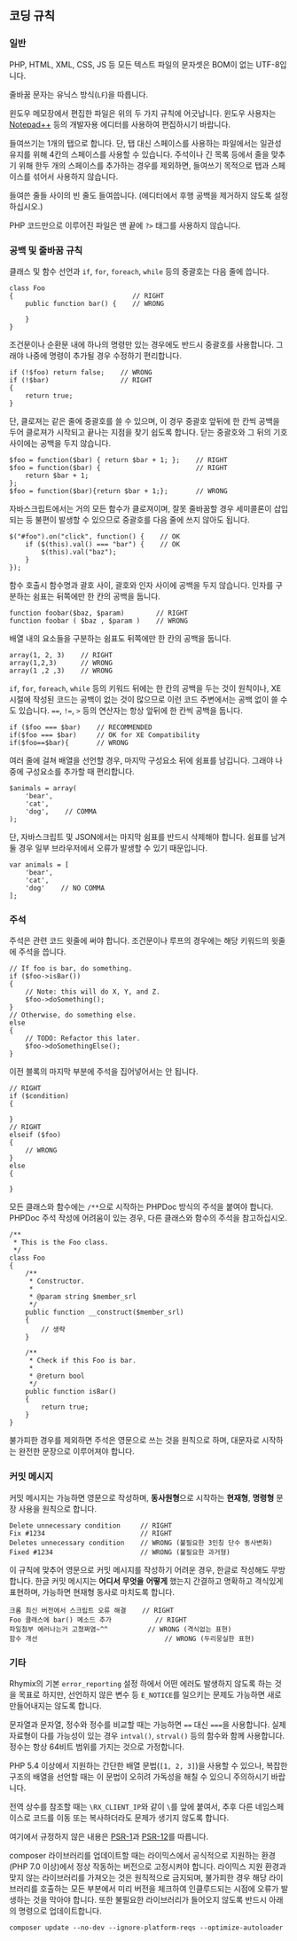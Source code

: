 코딩 규칙
---------

### 일반

PHP, HTML, XML, CSS, JS 등 모든 텍스트 파일의 문자셋은 BOM이 없는 UTF-8입니다.

줄바꿈 문자는 유닉스 방식(`LF`)을 따릅니다.

윈도우 메모장에서 편집한 파일은 위의 두 가지 규칙에 어긋납니다.
윈도우 사용자는 [Notepad++](https://notepad-plus-plus.org/) 등의 개발자용 에디터를 사용하여 편집하시기 바랍니다.

들여쓰기는 1개의 탭으로 합니다.
단, 탭 대신 스페이스를 사용하는 파일에서는 일관성 유지를 위해 4칸의 스페이스를 사용할 수 있습니다.
주석이나 긴 목록 등에서 줄을 맞추기 위해 한두 개의 스페이스를 추가하는 경우를 제외하면,
들여쓰기 목적으로 탭과 스페이스를 섞어서 사용하지 않습니다.

들여쓴 줄들 사이의 빈 줄도 들여씁니다. (에디터에서 후행 공백을 제거하지 않도록 설정하십시오.)

PHP 코드만으로 이루어진 파일은 맨 끝에 `?>` 태그를 사용하지 않습니다.

### 공백 및 줄바꿈 규칙

클래스 및 함수 선언과 `if`, `for`, `foreach`, `while` 등의 중괄호는 다음 줄에 씁니다.

    class Foo
    {                              // RIGHT
        public function bar() {    // WRONG
            
        }
    }

조건문이나 순환문 내에 하나의 명령만 있는 경우에도 반드시 중괄호를 사용합니다.
그래야 나중에 명령이 추가될 경우 수정하기 편리합니다.

    if (!$foo) return false;    // WRONG
    if (!$bar)                  // RIGHT
    {
        return true;
    }

단, 클로져는 같은 줄에 중괄호를 쓸 수 있으며,
이 경우 중괄호 앞뒤에 한 칸씩 공백을 두어 클로져가 시작되고 끝나는 지점을 찾기 쉽도록 합니다.
닫는 중괄호와 그 뒤의 기호 사이에는 공백을 두지 않습니다.

    $foo = function($bar) { return $bar + 1; };    // RIGHT
    $foo = function($bar) {                        // RIGHT
        return $bar + 1;
    };
    $foo = function($bar){return $bar + 1;};       // WRONG

자바스크립트에서는 거의 모든 함수가 클로져이며, 잘못 줄바꿈할 경우 세미콜론이 삽입되는 등 불편이 발생할 수 있으므로
중괄호를 다음 줄에 쓰지 않아도 됩니다.

    $("#foo").on("click", function() {    // OK
        if ($(this).val() === "bar") {    // OK
            $(this).val("baz");
        }
    });

함수 호출시 함수명과 괄호 사이, 괄호와 인자 사이에 공백을 두지 않습니다.
인자를 구분하는 쉼표는 뒤쪽에만 한 칸의 공백을 둡니다.

    function foobar($baz, $param)        // RIGHT
    function foobar ( $baz , $param )    // WRONG

배열 내의 요소들을 구분하는 쉼표도 뒤쪽에만 한 칸의 공백을 둡니다.

    array(1, 2, 3)    // RIGHT
	array(1,2,3)      // WRONG
	array(1 ,2 ,3)    // WRONG

`if`, `for`, `foreach`, `while` 등의 키워드 뒤에는 한 칸의 공백을 두는 것이 원칙이나,
XE 시절에 작성된 코드는 공백이 없는 것이 많으므로 이런 코드 주변에서는 공백 없이 쓸 수도 있습니다.
`==`, `!=`, `>` 등의 연산자는 항상 앞뒤에 한 칸씩 공백을 둡니다.

    if ($foo === $bar)    // RECOMMENDED
    if($foo === $bar)     // OK for XE Compatibility
    if($foo==$bar){       // WRONG

여러 줄에 걸쳐 배열을 선언할 경우, 마지막 구성요소 뒤에 쉼표를 남깁니다.
그래야 나중에 구성요소를 추가할 때 편리합니다.

    $animals = array(
        'bear',
        'cat',
        'dog',    // COMMA
    );

단, 자바스크립트 및 JSON에서는 마지막 쉼표를 반드시 삭제해야 합니다.
쉼표를 남겨둘 경우 일부 브라우저에서 오류가 발생할 수 있기 때문입니다.

    var animals = [
        'bear',
        'cat',
        'dog'    // NO COMMA
    ];

### 주석

주석은 관련 코드 윗줄에 써야 합니다.
조건문이나 루프의 경우에는 해당 키워드의 윗줄에 주석을 씁니다.

    // If foo is bar, do something.
    if ($foo->isBar())
    {
        // Note: this will do X, Y, and Z.
        $foo->doSomething();
    }
    // Otherwise, do something else.
    else
    {
        // TODO: Refactor this later.
        $foo->doSomethingElse();
    }

이전 블록의 마지막 부분에 주석을 집어넣어서는 안 됩니다.

    // RIGHT
    if ($condition)
    {
		
	}
	// RIGHT
	elseif ($foo)
	{
		// WRONG
	}
	else
	{
		
	}

모든 클래스와 함수에는 `/**`으로 시작하는 PHPDoc 방식의 주석을 붙여야 합니다.
PHPDoc 주석 작성에 어려움이 있는 경우, 다른 클래스와 함수의 주석을 참고하십시오.

    /**
     * This is the Foo class.
     */
    class Foo
    {
        /**
         * Constructor.
         *
         * @param string $member_srl
         */
        public function __construct($member_srl)
        {
            // 생략
        }
        
        /**
         * Check if this Foo is bar.
         *
         * @return bool
         */
        public function isBar()
        {
            return true;
        }
    }

불가피한 경우를 제외하면 주석은 영문으로 쓰는 것을 원칙으로 하며,
대문자로 시작하는 완전한 문장으로 이루어져야 합니다.

### 커밋 메시지

커밋 메시지는 가능하면 영문으로 작성하며, **동사원형**으로 시작하는 **현재형**, **명령형** 문장 사용을 원칙으로 합니다.

    Delete unnecessary condition     // RIGHT
    Fix #1234                        // RIGHT
    Deletes unnecessary condition    // WRONG (불필요한 3인칭 단수 동사변화)
    Fixed #1234                      // WRONG (불필요한 과거형)

이 규칙에 맞추어 영문으로 커밋 메시지를 작성하기 어려운 경우, 한글로 작성해도 무방합니다.
한글 커밋 메시지는 **어디서** **무엇을** **어떻게** 했는지 간결하고 명확하고 격식있게 표현하며,
가능하면 현재형 동사로 마치도록 합니다.

    크롬 최신 버전에서 스크립트 오류 해결    // RIGHT
    Foo 클래스에 bar() 메소드 추가           // RIGHT
    파일첨부 에러나는거 고쳤쩌염~^^          // WRONG (격식없는 표현)
    함수 개선                                // WRONG (두리뭉실한 표현)

### 기타

Rhymix의 기본 `error_reporting` 설정 하에서 어떤 에러도 발생하지 않도록 하는 것을 목표로 하지만,
선언하지 않은 변수 등 `E_NOTICE`를 일으키는 문제도 가능하면 새로 만들어내지는 않도록 합니다.

문자열과 문자열, 정수와 정수를 비교할 때는 가능하면 `==` 대신 `===`을 사용합니다.
실제 자료형이 다를 가능성이 있는 경우 `intval()`, `strval()` 등의 함수와 함께 사용합니다.
정수는 항상 64비트 범위를 가지는 것으로 가정합니다.

PHP 5.4 이상에서 지원하는 간단한 배열 문법(`[1, 2, 3]`)을 사용할 수 있으나,
복잡한 구조의 배열을 선언할 때는 이 문법이 오히려 가독성을 해칠 수 있으니 주의하시기 바랍니다.

전역 상수를 참조할 때는 `\RX_CLIENT_IP`와 같이 `\`를 앞에 붙여서,
추후 다른 네임스페이스로 코드를 이동 또는 복사하더라도 문제가 생기지 않도록 합니다.

여기에서 규정하지 않은 내용은 [PSR-1](https://www.php-fig.org/psr/psr-1/)과
[PSR-12](https://www.php-fig.org/psr/psr-12/)를 따릅니다.

composer 라이브러리를 업데이트할 때는 라이믹스에서 공식적으로 지원하는 환경(PHP 7.0 이상)에서 정상 작동하는 버전으로 고정시켜야 합니다.
라이믹스 지원 환경과 맞지 않는 라이브러리를 가져오는 것은 원칙적으로 금지되며, 불가피한 경우 해당 라이브러리를 호출하는 모든 부분에서 미리 버전을 체크하여
인클루드되는 시점에 오류가 발생하는 것을 막아야 합니다.
또한 불필요한 라이브러리가 들어오지 않도록 반드시 아래의 명령으로 업데이트합니다.

    composer update --no-dev --ignore-platform-reqs --optimize-autoloader
